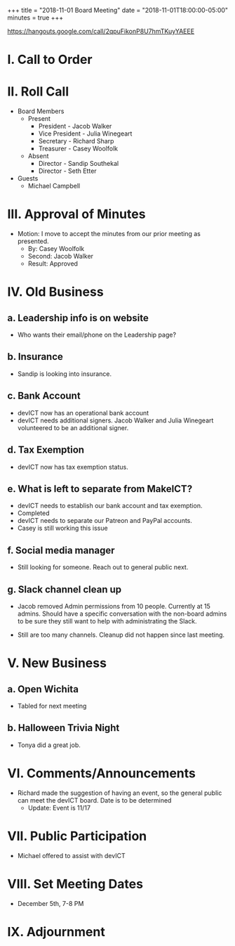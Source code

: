 +++
title = "2018-11-01 Board Meeting"
date = "2018-11-01T18:00:00-05:00"
minutes = true
+++

https://hangouts.google.com/call/2qpuFikonP8U7hmTKuyYAEEE

# I. Call to Order

# II. Roll Call
- Board Members
  - Present
     - President - Jacob Walker
     - Vice President - Julia Winegeart
     - Secretary - Richard Sharp
     - Treasurer - Casey Woolfolk
  - Absent
     - Director - Sandip Southekal
     - Director - Seth Etter
- Guests
  - Michael Campbell

# III. Approval of Minutes
- Motion: I move to accept the minutes from our prior meeting as presented.
  - By: Casey Woolfolk
  - Second: Jacob Walker
  - Result: Approved

# IV. Old Business
## a. Leadership info is on website
- Who wants their email/phone on the Leadership page?

## b. Insurance
- Sandip is looking into insurance.

## c. Bank Account
- devICT now has an operational bank account
- devICT needs additional signers. Jacob Walker and Julia Winegeart volunteered to be an additional signer.

## d. Tax Exemption
- devICT now has tax exemption status.

## e. What is left to separate from MakeICT?
- devICT needs to establish our bank account and tax exemption.
 - Completed
- devICT needs to separate our Patreon and PayPal accounts.
 - Casey is still working this issue

## f. Social media manager
- Still looking for someone. Reach out to general public next.

## g. Slack channel clean up
- Jacob removed Admin permissions from 10 people. Currently at 15 admins. Should have a specific conversation with the non-board admins to be sure they still want to help with administrating the Slack.

- Still are too many channels. Cleanup did not happen since last meeting.

# V. New Business

## a. Open Wichita
- Tabled for next meeting

## b. Halloween Trivia Night
- Tonya did a great job.

# VI. Comments/Announcements
- Richard made the suggestion of having an event, so the general public can meet the devICT board. Date is to be determined
  - Update: Event is 11/17

# VII. Public Participation
- Michael offered to assist with devICT

# VIII. Set Meeting Dates
- December 5th, 7-8 PM

# IX. Adjournment

<!--
- Motion: I move that
  - By:
  - Second:
  - Result: Passes unopposed
-->
